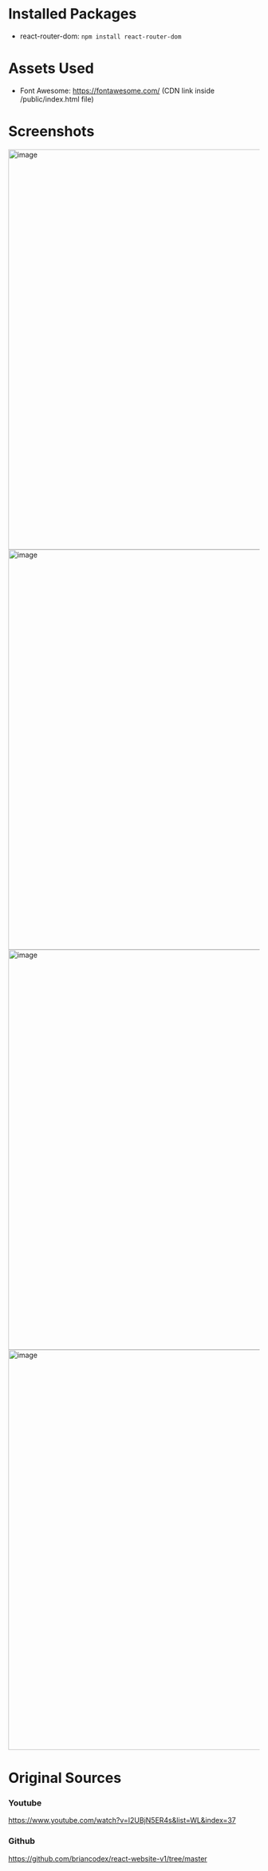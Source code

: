# Installed Packages
- react-router-dom: ```npm install react-router-dom```

# Assets Used
- Font Awesome: https://fontawesome.com/ (CDN link inside /public/index.html file)

# Screenshots
<img width="800" alt="image" src="https://user-images.githubusercontent.com/42660669/229595443-63a357ed-a8ab-441f-a321-b1b59ca36a9c.png">
<img width="800" alt="image" src="https://user-images.githubusercontent.com/42660669/229595505-0b5a8ff3-4c3b-4d67-9843-6d9889283c08.png">
<img width="800" alt="image" src="https://user-images.githubusercontent.com/42660669/229595561-54ef6871-d41c-4040-a430-345d287ec3e9.png">
<img width="800" alt="image" src="https://user-images.githubusercontent.com/42660669/229595642-a8d13bfb-df72-4f15-9757-e92e5a84b36a.png">

# Original Sources
### Youtube
https://www.youtube.com/watch?v=I2UBjN5ER4s&list=WL&index=37
### Github
https://github.com/briancodex/react-website-v1/tree/master
